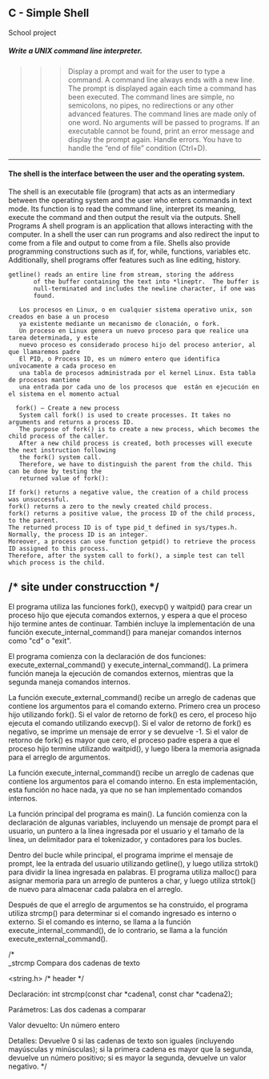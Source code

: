 ## C - Simple Shell		


School project 
##### Write a UNIX command line interpreter.


>>> Display a prompt and wait for the user to type a command. A command line always ends with a new line.
The prompt is displayed again each time a command has been executed.
The command lines are simple, no semicolons, no pipes, no redirections or any other advanced features.
The command lines are made only of one word. No arguments will be passed to programs.
If an executable cannot be found, print an error message and display the prompt again.
Handle errors.
You have to handle the “end of file” condition (Ctrl+D). 
-----------------------------------------------------------------------------------------------------------

#### The shell is the interface between the user and the operating system.

The shell is an executable file (program) that acts as an intermediary between the operating system and the user who enters commands in text mode.
Its function is to read the command line, interpret its meaning, execute the command and then output the result via the outputs.
Shell Programs
A shell program is an application that allows interacting with the computer. In a shell the user 
can run programs and also redirect the input to come from a file and output to come from a 
file. Shells also provide programming constructions such as if, for, while, functions, variables 
etc. Additionally, shell programs offer features such as line editing, history.


~~~
getline() reads an entire line from stream, storing the address
       of the buffer containing the text into *lineptr.  The buffer is
       null-terminated and includes the newline character, if one was
       found.
       
   Los procesos en Linux, o en cualquier sistema operativo unix, son creados en base a un proceso
   ya existente mediante un mecanismo de clonación, o fork.
   Un proceso en Linux genera un nuevo proceso para que realice una tarea determinada, y este
   nuevo proceso es considerado proceso hijo del proceso anterior, al que llamaremos padre
   El PID, o Process ID, es un número entero que identifica unívocamente a cada proceso en 
   una tabla de procesos administrada por el kernel Linux. Esta tabla de procesos mantiene
   una entrada por cada uno de los procesos que  están en ejecución en el sistema en el momento actual
   
  fork() — Create a new process
   System call fork() is used to create processes. It takes no arguments and returns a process ID. 
   The purpose of fork() is to create a new process, which becomes the child process of the caller. 
   After a new child process is created, both processes will execute the next instruction following 
   the fork() system call. 
   Therefore, we have to distinguish the parent from the child. This can be done by testing the
   returned value of fork():

If fork() returns a negative value, the creation of a child process was unsuccessful.
fork() returns a zero to the newly created child process.
fork() returns a positive value, the process ID of the child process, to the parent. 
The returned process ID is of type pid_t defined in sys/types.h. Normally, the process ID is an integer. 
Moreover, a process can use function getpid() to retrieve the process ID assigned to this process.
Therefore, after the system call to fork(), a simple test can tell which process is the child.
  ~~~
  
  ## /* site under construcction */

El programa utiliza las funciones fork(), execvp() y waitpid() para crear un proceso hijo que ejecuta comandos externos,
y espera a que el proceso hijo termine antes de continuar. También incluye la implementación de una función execute_internal_command()
para manejar comandos internos como "cd" o "exit".

El programa comienza con la declaración de dos funciones: execute_external_command() y execute_internal_command(). La primera función maneja 
la ejecución de comandos externos, mientras que la segunda maneja comandos internos.

La función execute_external_command() recibe un arreglo de cadenas que contiene los argumentos para el comando externo. Primero crea un proceso hijo utilizando fork(). Si el valor de retorno de fork() es cero, el proceso hijo ejecuta el comando utilizando execvp(). Si el valor de retorno de fork() es negativo, se imprime un mensaje de error y se devuelve -1. Si el valor de retorno de fork() es mayor que cero, el proceso padre espera a que el proceso hijo termine utilizando waitpid(), y luego libera la memoria asignada para el arreglo de argumentos.

La función execute_internal_command() recibe un arreglo de cadenas que contiene los argumentos para el comando interno. En esta implementación, esta función no hace nada, ya que no se han implementado comandos internos.

La función principal del programa es main(). La función comienza con la declaración de algunas variables, incluyendo un mensaje de prompt para el usuario, un puntero a la línea ingresada por el usuario y el tamaño de la línea, un delimitador para el tokenizador, y contadores para los bucles.

Dentro del bucle while principal, el programa imprime el mensaje de prompt, lee la entrada del usuario utilizando getline(), y luego utiliza strtok() para dividir la línea ingresada en palabras. El programa utiliza malloc() para asignar memoria para un arreglo de punteros a char, y luego utiliza strtok() de nuevo para almacenar cada palabra en el arreglo.

Después de que el arreglo de argumentos se ha construido, el programa utiliza strcmp() para determinar si el comando ingresado es interno o externo. Si el comando es interno, se llama a la función execute_internal_command(), de lo contrario, se llama a la función execute_external_command().


/*			  
			  _strcmp
Compara dos cadenas de texto

<string.h> /* header */

Declaración: int strcmp(const char *cadena1, const char *cadena2);

Parámetros: Las dos cadenas a comparar

Valor devuelto: Un número entero

Detalles:
Devuelve 0 si las cadenas de texto son iguales (incluyendo mayúsculas y minúsculas); si la primera cadena es mayor que la segunda, devuelve un número positivo; si es mayor la segunda, devuelve un valor negativo. */
		

